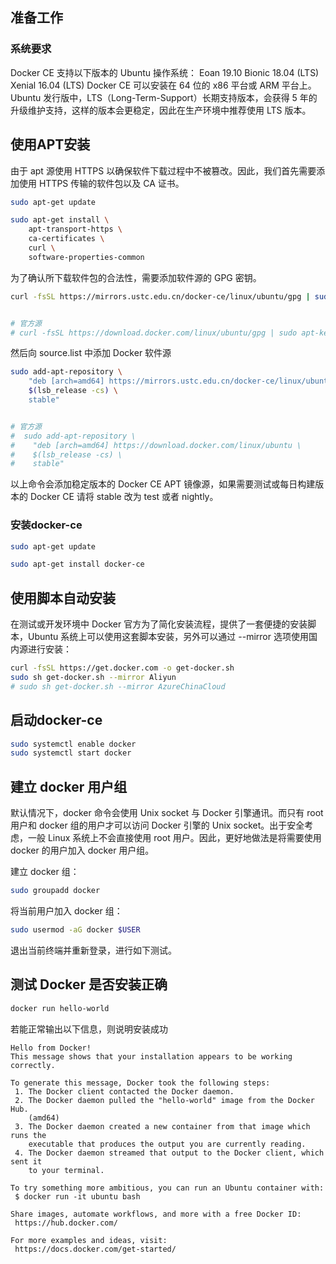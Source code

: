 ## 准备工作

### 系统要求
Docker CE 支持以下版本的 Ubuntu 操作系统：
Eoan 19.10
Bionic 18.04 (LTS)
Xenial 16.04 (LTS)
Docker CE 可以安装在 64 位的 x86 平台或 ARM 平台上。Ubuntu 发行版中，LTS（Long-Term-Support）长期支持版本，会获得 5 年的升级维护支持，这样的版本会更稳定，因此在生产环境中推荐使用 LTS 版本。

## 使用APT安装
由于 apt 源使用 HTTPS 以确保软件下载过程中不被篡改。因此，我们首先需要添加使用 HTTPS 传输的软件包以及 CA 证书。
```bash
sudo apt-get update

sudo apt-get install \
    apt-transport-https \
    ca-certificates \
    curl \
    software-properties-common
```

为了确认所下载软件包的合法性，需要添加软件源的 GPG 密钥。
```bash
curl -fsSL https://mirrors.ustc.edu.cn/docker-ce/linux/ubuntu/gpg | sudo apt-key add -


# 官方源
# curl -fsSL https://download.docker.com/linux/ubuntu/gpg | sudo apt-key add -
```

然后向 source.list 中添加 Docker 软件源
```bash
sudo add-apt-repository \
    "deb [arch=amd64] https://mirrors.ustc.edu.cn/docker-ce/linux/ubuntu \
    $(lsb_release -cs) \
    stable"


# 官方源
#  sudo add-apt-repository \
#    "deb [arch=amd64] https://download.docker.com/linux/ubuntu \
#    $(lsb_release -cs) \
#    stable"
```
以上命令会添加稳定版本的 Docker CE APT 镜像源，如果需要测试或每日构建版本的 Docker CE 请将 stable 改为 test 或者 nightly。

### 安装docker-ce
```bash
sudo apt-get update

sudo apt-get install docker-ce
```

## 使用脚本自动安装

在测试或开发环境中 Docker 官方为了简化安装流程，提供了一套便捷的安装脚本，Ubuntu 系统上可以使用这套脚本安装，另外可以通过 --mirror 选项使用国内源进行安装：

```bash
curl -fsSL https://get.docker.com -o get-docker.sh
sudo sh get-docker.sh --mirror Aliyun
# sudo sh get-docker.sh --mirror AzureChinaCloud
```

## 启动docker-ce
```bash
sudo systemctl enable docker
sudo systemctl start docker
```

## 建立 docker 用户组
默认情况下，docker 命令会使用 Unix socket 与 Docker 引擎通讯。而只有 root 用户和 docker 组的用户才可以访问 Docker 引擎的 Unix socket。出于安全考虑，一般 Linux 系统上不会直接使用 root 用户。因此，更好地做法是将需要使用 docker 的用户加入 docker 用户组。

建立 docker 组：
```bash
sudo groupadd docker
```

将当前用户加入 docker 组：
```bash
sudo usermod -aG docker $USER
```

退出当前终端并重新登录，进行如下测试。

## 测试 Docker 是否安装正确

```bash
docker run hello-world
```

若能正常输出以下信息，则说明安装成功

```text
Hello from Docker!
This message shows that your installation appears to be working correctly.

To generate this message, Docker took the following steps:
 1. The Docker client contacted the Docker daemon.
 2. The Docker daemon pulled the "hello-world" image from the Docker Hub.
    (amd64)
 3. The Docker daemon created a new container from that image which runs the
    executable that produces the output you are currently reading.
 4. The Docker daemon streamed that output to the Docker client, which sent it
    to your terminal.

To try something more ambitious, you can run an Ubuntu container with:
 $ docker run -it ubuntu bash

Share images, automate workflows, and more with a free Docker ID:
 https://hub.docker.com/

For more examples and ideas, visit:
 https://docs.docker.com/get-started/
```